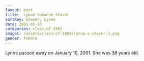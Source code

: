 ```yaml
---
layout: post
title:  Lynne Suzanne Stever
sortKey: Stever, Lynne
date: 2001-01-10
categories: class-of-1981
images: /assets/class-of-1981/lynne-s-stever-1.png
gender: female
---
```

Lynne passed away on January 10, 2001. She was 38 years old.
